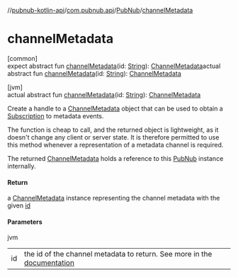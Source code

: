//[pubnub-kotlin-api](../../../index.md)/[com.pubnub.api](../index.md)/[PubNub](index.md)/[channelMetadata](channel-metadata.md)

# channelMetadata

[common]\
expect abstract fun [channelMetadata](channel-metadata.md)(id: [String](https://kotlinlang.org/api/latest/jvm/stdlib/kotlin/-string/index.html)): [ChannelMetadata](../../com.pubnub.api.v2.entities/-channel-metadata/index.md)actual abstract fun [channelMetadata](channel-metadata.md)(id: [String](https://kotlinlang.org/api/latest/jvm/stdlib/kotlin/-string/index.html)): [ChannelMetadata](../../com.pubnub.api.v2.entities/-channel-metadata/index.md)

[jvm]\
actual abstract fun [channelMetadata](channel-metadata.md)(id: [String](https://kotlinlang.org/api/latest/jvm/stdlib/kotlin/-string/index.html)): [ChannelMetadata](../../../../../pubnub-kotlin/pubnub-kotlin-api/pubnub-kotlin-api/com.pubnub.api.v2.entities/-channel-metadata/index.md)

Create a handle to a [ChannelMetadata](../../../../../pubnub-kotlin/pubnub-kotlin-api/pubnub-kotlin-api/com.pubnub.api.v2.entities/-channel-metadata/index.md) object that can be used to obtain a [Subscription](../../../../../pubnub-kotlin/pubnub-kotlin-api/pubnub-kotlin-api/com.pubnub.api.v2.subscriptions/-subscription/index.md) to metadata events.

The function is cheap to call, and the returned object is lightweight, as it doesn't change any client or server state. It is therefore permitted to use this method whenever a representation of a metadata channel is required.

The returned [ChannelMetadata](../../../../../pubnub-kotlin/pubnub-kotlin-api/pubnub-kotlin-api/com.pubnub.api.v2.entities/-channel-metadata/index.md) holds a reference to this [PubNub](index.md) instance internally.

#### Return

a [ChannelMetadata](../../../../../pubnub-kotlin/pubnub-kotlin-api/pubnub-kotlin-api/com.pubnub.api.v2.entities/-channel-metadata/index.md) instance representing the channel metadata with the given [id](channel-metadata.md)

#### Parameters

jvm

| | |
|---|---|
| id | the id of the channel metadata to return. See more in the [documentation](https://www.pubnub.com/docs/general/metadata/channel-metadata) |
